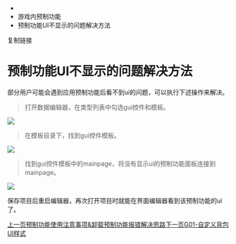   * [](/)
  * 游戏内预制功能
  * 预制功能UI不显示的问题解决方法

复制链接

# 预制功能UI不显示的问题解决方法

部分用户可能会遇到应用预制功能后看不到ui的问题，可以执行下述操作来解决。

> 打开数据编辑器，在类型列表中勾选gui控件和模板。

![](/assets/images/1-fcfcdf6d8b42de7fa74ad3a59af53bf5.png)

> 在模板目录下，找到gui控件模板。

![](/assets/images/2-6fa2b89dfe3bb8169d0a8502270379bc.png)

> 找到gui控件模板中的mainpage，将没有显示ui的预制功能面板连接到mainpage。

![](/assets/images/4-a0244c8e8267ab512dd3a42122bcfca6.png)

保存项目后重启编辑器，再次打开项目时就能在界面编辑器看到该预制功能的ui了。

[上一页预制功能使用注意事项&卸载预制功能报错解决思路](/Manual/Library/Uninstall)[下一页G01-自定义背包UI样式](/Manual/Library/CustomBackpack)


